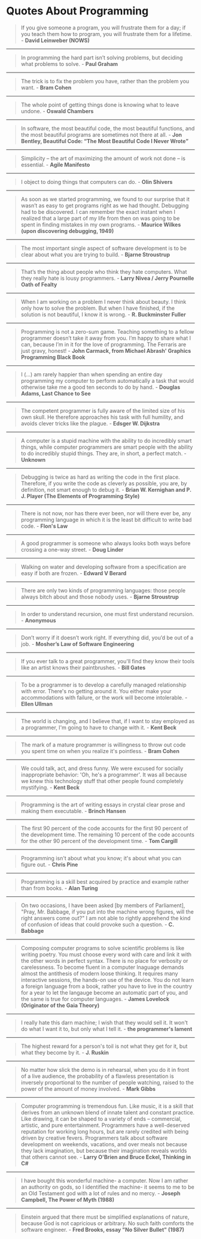 # Quotes About Programming

> If you give someone a program, you will frustrate them for a day; if you teach them how to program, you will frustrate them for a lifetime. - **David Leinweber (NOWS)**

---

> In programming the hard part isn’t solving problems, but deciding what problems to solve. - **Paul Graham**

---

> The trick is to fix the problem you have, rather than the problem you want. - **Bram Cohen**

---

> The whole point of getting things done is knowing what to leave undone. - **Oswald Chambers**

---

> In software, the most beautiful code, the most beautiful functions, and the most beautiful programs are sometimes not there at all. - **Jon Bentley, Beautiful Code: “The Most Beautiful Code I Never Wrote”**

---

> Simplicity – the art of maximizing the amount of work not done – is essential. - **Agile Manifesto**

---

> I object to doing things that computers can do. - **Olin Shivers**

---

> As soon as we started programming, we found to our surprise that it wasn’t as easy to get programs right as we had thought. Debugging had to be discovered. I can remember the exact instant when I realized that a large part of my life from then on was going to be spent in finding mistakes in my own programs. - **Maurice Wilkes (upon discovering debugging, 1949)**

---

> The most important single aspect of software development is to be clear about what you are trying to build. - **Bjarne Stroustrup**

---

> That’s the thing about people who think they hate computers. What they really hate is lousy programmers. - **Larry Nivea / Jerry Pournelle Oath of Fealty**

---

> When I am working on a problem I never think about beauty. I think only how to solve the problem. But when I have finished, if the solution is not beautiful, I know it is wrong. - **R. Buckminster Fuller**

---

> Programming is not a zero-sum game. Teaching something to a fellow programmer doesn’t take it away from you. I’m happy to share what I can, because I’m in it for the love of programming. The Ferraris are just gravy, honest! - **John Carmack, from Michael Abrash' Graphics Programming Black Book**

---

> I (…) am rarely happier than when spending an entire day programming my computer to perform automatically a task that would otherwise take me a good ten seconds to do by hand. - **Douglas Adams, Last Chance to See**

---

> The competent programmer is fully aware of the limited size of his own skull. He therefore approaches his task with full humility, and avoids clever tricks like the plague. - **Edsger W. Dijkstra**

---

> A computer is a stupid machine with the ability to do incredibly smart things, while computer programmers are smart people with the ability to do incredibly stupid things. They are, in short, a perfect match. - **Unknown**

---

> Debugging is twice as hard as writing the code in the first place. Therefore, if you write the code as cleverly as possible, you are, by definition, not smart enough to debug it. - **Brian W. Kernighan and P. J. Player (The Elements of Programming Style)**

---

> There is not now, nor has there ever been, nor will there ever be, any programming language in which it is the least bit difficult to write bad code. - **Flon's Law**

---

> A good programmer is someone who always looks both ways before crossing a one-way street. - **Doug Linder**

---

> Walking on water and developing software from a specification are easy if both are frozen. - **Edward V Berard**

---

> There are only two kinds of programming languages: those people always bitch about and those nobody uses. - **Bjarne Stroustrup**

---

> In order to understand recursion, one must first understand recursion. - **Anonymous**

---

> Don’t worry if it doesn’t work right. If everything did, you’d be out of a job. - **Mosher’s Law of Software Engineering**

---

> If you ever talk to a great programmer, you'll find they know their tools like an artist knows their paintbrushes. - **Bill Gates**

---

> To be a programmer is to develop a carefully managed relationship with error. There's no getting around it. You either make your accommodations with failure, or the work will become intolerable. - **Ellen Ullman**

---

> The world is changing, and I believe that, if I want to stay employed as a programmer, I'm going to have to change with it. - **Kent Beck**

---

> The mark of a mature programmer is willingness to throw out code you spent time on when you realize it's pointless. - **Bram Cohen**

---

> We could talk, act, and dress funny. We were excused for socially inappropriate behavior: 'Oh, he's a programmer'. It was all because we knew this technology stuff that other people found completely mystifying. - **Kent Beck**

---

> Programming is the art of writing essays in crystal clear prose and making them executable. - **Brinch Hansen**

---

> The first 90 percent of the code accounts for the first 90 percent of the development time. The remaining 10 percent of the code accounts for the other 90 percent of the development time. - **Tom Cargill**

---

> Programming isn't about what you know; it's about what you can figure out. - **Chris Pine**

---

> Programming is a skill best acquired by practice and example rather than from books. - **Alan Turing**

---

> On two occasions, I have been asked [by members of Parliament], "Pray, Mr. Babbage, if you put into the machine wrong figures, will the right answers come out?" I am not able to rightly apprehend the kind of confusion of ideas that could provoke such a question. - **C. Babbage**

---

> Composing computer programs to solve scientific problems is like writing poetry. You must choose every word with care and link it with the other words in perfect syntax. There is no place for verbosity or carelessness. To become fluent in a computer lnaguage demands almost the antithesis of modern loose thinking. It requires many interactive sessions, the hands-on use of the device. You do not learn a foreign language from a book, rather you have to live in the country for a year to let the langauge become an automatic part of you, and the same is true for computer languages. - **James Lovelock (Originator of the Gaia Theory)**

---

> I really hate this darn machine; I wish that they would sell it. It won't do what I want it to, but only what I tell it. - **the programmer's lament**

---

> The highest reward for a person's toil is not what they get for it, but what they become by it. - **J. Ruskin**

---

> No matter how slick the demo is in rehearsal, when you do it in front of a live audience, the probability of a flawless presentation is inversely proportional to the number of people watching, raised to the power of the amount of money involved. - **Mark Gibbs**

---

> Computer programming is tremendous fun. Like music, it is a skill that derives from an unknown blend of innate talent and constant practice. Like drawing, it can be shaped to a variety of ends – commercial, artistic, and pure entertainment. Programmers have a well-deserved reputation for working long hours, but are rarely credited with being driven by creative fevers. Programmers talk about software development on weekends, vacations, and over meals not because they lack imagination, but because their imagination reveals worlds that others cannot see. - **Larry O'Brien and Bruce Eckel, Thinking in C#**

---

> I have bought this wonderful machine- a computer. Now I am rather an authority on gods, so I identified the machine- it seems to me to be an Old Testament god with a lot of rules and no mercy. - **Joseph Campbell, The Power of Myth (1988)**

---

> Einstein argued that there must be simplified explanations of nature, because God is not capricious or arbitrary. No such faith comforts the software engineer. - **Fred Brooks, essay "No Silver Bullet" (1987)**
